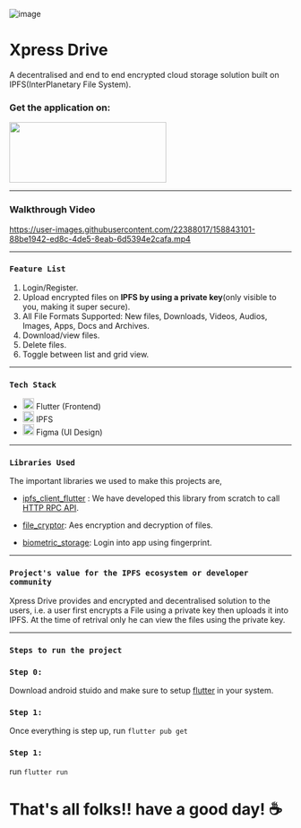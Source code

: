 ![image](https://user-images.githubusercontent.com/22388017/157901679-4c1b0081-0de5-41c1-a6c0-73ecbb5d481e.png)

# Xpress Drive

A decentralised and end to end encrypted cloud storage solution built on IPFS(InterPlanetary File System).

### Get the application on:
 <a href="https://play.google.com/store/apps/details?id=com.codedecoders.xpress_drive"><img src="https://user-images.githubusercontent.com/22388017/157868292-a481ed09-fa25-47f5-880d-1cfd4078afd9.png" width="280" height="108"/></a>
 
 ---
 
### Walkthrough Video
https://user-images.githubusercontent.com/22388017/158843101-88be1942-ed8c-4de5-8eab-6d5394e2cafa.mp4

---

### `Feature List`
1. Login/Register.
2. Upload encrypted files on **IPFS by using a private key**(only visible to you, making it super secure).
3. All File Formats Supported: New files, Downloads, Videos, Audios, Images, Apps, Docs and Archives.
4. Download/view files.
5. Delete files.
6. Toggle between list and grid view.

---

### `Tech Stack`
* <img src="https://user-images.githubusercontent.com/22388017/157873532-6287ed4a-e305-4ba8-9879-b315cc7104fa.png" width="20" height="20"/>   Flutter (Frontend)
* <img src="https://user-images.githubusercontent.com/22388017/157877387-6306a173-30de-47ad-9fe7-d6195cb67146.png" width="20" height="20"/>   IPFS
* <img src="https://user-images.githubusercontent.com/22388017/157878228-221f62a6-24fe-4c3e-beed-17180142fcb1.png" width="20" height="20"/>   Figma (UI Design)

--- 

### `Libraries Used`
The important libraries we used to make this projects are,

* [ipfs_client_flutter](https://pub.dev/packages/ipfs_client_flutter) : We have developed this library from scratch to call [HTTP RPC API](https://docs.ipfs.io/reference/http/api/).

* [file_cryptor](https://pub.dev/packages/file_cryptor): Aes encryption and decryption of files.
* [biometric_storage](https://pub.dev/packages/biometric_storage): Login into app using fingerprint. 

--- 

### `Project's value for the IPFS ecosystem or developer community`
Xpress Drive provides and encrypted and decentralised solution to the users, i.e. a user first encrypts a File using a private key then uploads it into IPFS. At the time of retrival only he can view the files using the private key. 

--- 

### `Steps to run the project`
### `Step 0:`
Download android stuido and make sure to setup [flutter](https://docs.flutter.dev/get-started/install) in your system.
### `Step 1:`
Once everything is step up, run `flutter pub get`
### `Step 1:`
run `flutter run`

# That's all folks!! have a good day! :coffee:
